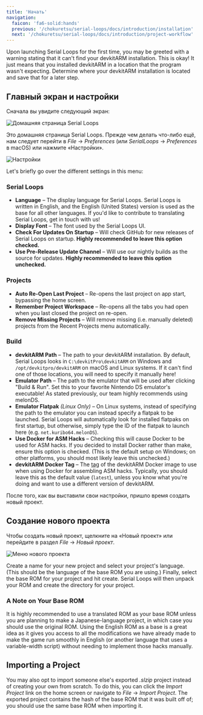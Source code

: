 ```yaml
---
title: 'Начать'
navigation:
  faicon: 'fa6-solid:hands'
  previous: '/chokuretsu/serial-loops/docs/introduction/installation'
  next: '/chokuretsu/serial-loops/docs/introduction/project-workflow'
---
```


Upon launching Serial Loops for the first time, you may be greeted with a warning stating that it can't find your devkitARM installation.
This is okay! It just means that you installed devkitARM in a location that the program wasn't expecting. Determine where your devkitARM installation is located and save that for a later step.

## Главный экран и настройки
Сначала вы увидите следующий экран:

![Домашняя страница Serial Loops](/images/chokuretsu/serial-loops/home-screen.png)

Это домашняя страница Serial Loops. Прежде чем делать что-либо ещё, нам следует перейти в _File_ &rarr; _Preferences_ (или _SerialLoops_ &rarr; _Preferences_ в macOS) или нажмите «Настройки».

![Настройки](/images/chokuretsu/serial-loops/preferences.png)

Let's briefly go over the different settings in this menu:

### Serial Loops
* **Language** &ndash; The display language for Serial Loops. Serial Loops is written in English, and the English (United States) version is used as the base for all other languages. If you'd like to contribute to translating Serial Loops, get in touch with us!
* **Display Font** &ndash; The font used by the Serial Loops UI.
* **Check For Updates On Startup** &ndash; Will check GitHub for new releases of Serial Loops on startup. **Highly recommended to leave this option checked.**
* **Use Pre-Release Update Channel** &ndash; Will use our nightly builds as the source for updates. **Highly recommended to leave this option unchecked.**

### Projects
* **Auto Re-Open Last Project** &ndash; Re-opens the last project on app start, bypassing the home screen.
* **Remember Project Workspace** &ndash; Re-opens all the tabs you had open when you last closed the project on re-open.
* **Remove Missing Projects** &ndash; Will remove missing (i.e. manually deleted) projects from the Recent Projects menu automatically.

### Build
* **devkitARM Path** &ndash; The path to your devkitARM installation. By default, Serial Loops looks in `C:\devkitPro\devkitARM` on Windows and `/opt/devkitpro/devkitARM` on macOS and Linux systems. If it can't find one of those locations, you will need to specify it manually here!
* **Emulator Path** &ndash; The path to the emulator that will be used after clicking "Build & Run". Set this to your favorite Nintendo DS emulator's executable! As stated previously, our team highly recommends using melonDS.
* **Emulator Flatpak** *(Linux Only)* &ndash; On Linux systems, instead of specifying the path to the emulator you can instead specify a flatpak to be launched. Serial Loops will automatically look for installed flatpaks on first startup, but otherwise, simply type the ID of the flatpak to launch here (e.g. `net.kuribo64.melonDS`).
* **Use Docker for ASM Hacks** &ndash; Checking this will cause Docker to be used for ASM hacks. If you decided to install Docker rather than make, ensure this option is checked. (This is the default setup on Windows; on other platforms, you should most likely leave this unchecked.)
* **devkitARM Docker Tag** &ndash; The [tag](https://hub.docker.com/r/devkitpro/devkitarm/tags) of the devkitARM Docker image to use when using Docker for assembling ASM hacks. Typically, you should leave this as the default value (`latest`), unless you know what you're doing and want to use a different version of devkitARM.

После того, как вы выставили свои настройки, пришло время создать новый проект.

## Создание нового проекта
Чтобы создать новый проект, щелкните на «Новый проект» или перейдите в раздел _File_ &rarr; _Новый проект_.

![Меню нового проекта](/images/chokuretsu/serial-loops/project-creation.png)

Create a name for your new project and select your project's language. (This should be the language of the base ROM you are using.) Finally, select the base ROM for your project and hit create.
Serial Loops will then unpack your ROM and create the directory for your project.

### A Note on Your Base ROM
It is highly recommended to use a translated ROM as your base ROM unless you are planning to make a Japanese-language project, in which case you should use the original ROM. Using the English ROM as a base is a great idea as it gives you access to all the modifications we have already made to make the game run smoothly in English (or another language that uses a variable-width script) without needing to implement those hacks manually.

## Importing a Project
You may also opt to import someone else's exported *.slzip* project instead of creating your own from scratch. To do this, you can click the _Import Project_ link on the home screen or navigate to _File_ &rarr; _Import Project_. The exported project contains the hash of the base ROM that it was built off of; you should use the same base ROM when importing it.